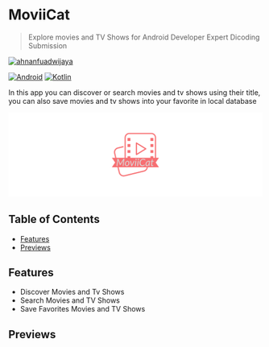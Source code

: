 # MoviiCat
> Explore movies and TV Shows for Android Developer Expert Dicoding Submission

[![ahnanfuadwijaya][circleci-image]][circleci-url]

[![Android][android-image]][android-url]
[![Kotlin][kotlin-image]][kotlin-url]

In this app you can discover or search movies and tv shows using their title, you can also save movies and tv shows into your favorite in local database

![](banner.png)

## Table of Contents
- [Features](#features)
- [Previews](#previews)


## Features
- Discover Movies and Tv Shows
- Search Movies and TV Shows
- Save Favorites Movies and TV Shows


## Previews

[circleci-image]: https://circleci.com/gh/ahnanfuadwijaya/moviicatexp.svg?style=svg&circle-token=11f71ecbd375b19fd77696c2bc92180fd6baf90c
[circleci-url]: https://circleci.com/gh/ahnanfuadwijaya/moviicatexp
[android-image]: https://img.shields.io/badge/Android-3DDC84?style=for-the-badge&logo=android&logoColor=white
[android-url]: https://www.android.com/
[kotlin-image]: https://img.shields.io/badge/Kotlin-0095D5?&style=for-the-badge&logo=kotlin&logoColor=white
[kotlin-url]: https://kotlinlang.org/
[npm-image]: https://img.shields.io/npm/v/datadog-metrics.svg?style=flat-square
[npm-url]: https://npmjs.org/package/datadog-metrics
[npm-downloads]: https://img.shields.io/npm/dm/datadog-metrics.svg?style=flat-square
[travis-image]: https://img.shields.io/travis/dbader/node-datadog-metrics/master.svg?style=flat-square
[travis-url]: https://travis-ci.org/dbader/node-datadog-metrics
[wiki]: https://github.com/yourname/yourproject/wiki
